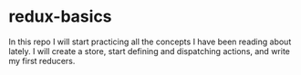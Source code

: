 # redux-basics
In this repo I will start practicing all the concepts I have been reading about lately. I will create a store, start defining and dispatching actions, and write my first reducers.
